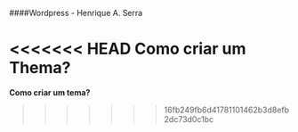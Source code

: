 ####Wordpress - Henrique A. Serra

<<<<<<< HEAD
**Como criar um Thema?**
=======
**Como criar um tema?**

>>>>>>> 16fb249fb6d41781101462b3d8efb2dc73d0c1bc
